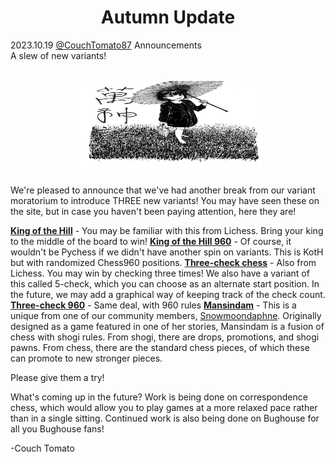<h1 align="center">Autumn Update</h1>
<div class="meta-headline">
    <div class= "meta">
        <span class="text">2023.10.19</span>
        <span class="text"><a href="/@/CouchTomato87">@CouchTomato87</a></span>
        <span class="text">Announcements</span>
    </div>
    <div class= "headline">A slew of new variants!</div>
</div>
</br>

<p align="center">
  <img src="https://github.com/gbtami/pychess-variants/blob/master/static/images/Mansindam.jpg" width="300" height="150">
</p>

We're pleased to announce that we've had another break from our variant moratorium to introduce THREE new variants! You may have seen these on the site, but in case you haven't been paying attention, here they are!

[**King of the Hill**](https://www.pychess.org/variants/kingofthehill) - You may be familiar with this from Lichess. Bring your king to the middle of the board to win!
[**King of the Hill 960**](https://www.pychess.org/variants/kingofthehill960) - Of course, it wouldn't be Pychess if we didn't have another spin on variants. This is KotH but with randomized Chess960 positions.
[**Three-check chess**](https://www.pychess.org/variants/3check) - Also from Lichess. You may win by checking three times! We also have a variant of this called 5-check, which you can choose as an alternate start position. In the future, we may add a graphical way of keeping track of the check count.
[**Three-check 960**](https://www.pychess.org/variants/3check960) - Same deal, with 960 rules
[**Mansindam**](https://www.pychess.org/variants/mansindam) - This is a unique from one of our community members, [Snowmoondaphne](https://www.pychess.org/@/Snowmoondaphne). Originally designed as a game featured in one of her stories, Mansindam is a fusion of chess with shogi rules. From shogi, there are drops, promotions, and shogi pawns. From chess, there are the standard chess pieces, of which these can promote to new stronger pieces.

Please give them a try!

What's coming up in the future? Work is being done on correspondence chess, which would allow you to play games at a more relaxed pace rather than in a single sitting. Continued work is also being done on Bughouse for all you Bughouse fans! 

-Couch Tomato
